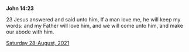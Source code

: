 **John 14:23**

23 Jesus answered and said unto him, If a man love me, he will keep my words: and my Father will love him, and we will come unto him, and make our abode with him.

[Saturday 28-August, 2021](https://t.me/s/daily_scripture)
